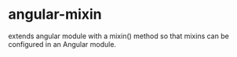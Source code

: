 angular-mixin
=============

extends angular module with a mixin() method so that mixins can be configured in an Angular module.
